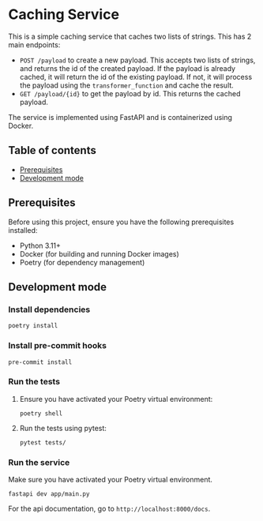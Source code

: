 # Caching Service

This is a simple caching service that caches two lists of strings. This has 2 main endpoints:

- `POST /payload` to create a new payload. This accepts two lists of strings, and returns the id of the created payload. If the payload is already cached, it will return the id of the existing payload. If not, it will process the payload using the `transformer_function` and cache the result.
- `GET /payload/{id}` to get the payload by id. This returns the cached payload.

The service is implemented using FastAPI and is containerized using Docker.

## Table of contents

- [Prerequisites](#prerequisites)
- [Development mode](#development-mode)


## Prerequisites
Before using this project, ensure you have the following prerequisites installed:

- Python 3.11+
- Docker (for building and running Docker images)
- Poetry (for dependency management)

## Development mode

### Install dependencies
```
poetry install
```

### Install pre-commit hooks
```
pre-commit install
```

### Run the tests
1. Ensure you have activated your Poetry virtual environment:
   ```
   poetry shell
   ```

2. Run the tests using pytest:
   ```
   pytest tests/
   ```

### Run the service
Make sure you have activated your Poetry virtual environment.
```
fastapi dev app/main.py
```

For the api documentation, go to `http://localhost:8000/docs`.